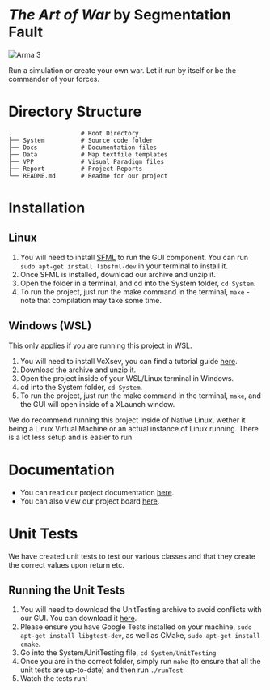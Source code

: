 # *The Art of War* by Segmentation Fault
![Arma 3](https://www.pcgamesn.com/wp-content/sites/pcgamesn/2021/09/the-best-war-games-on-pc-2021.jpg)

Run a simulation or create your own war. Let it run by itself or be the commander of your forces.

# Directory Structure
```
.                   # Root Directory
├── System          # Source code folder
├── Docs            # Documentation files
├── Data            # Map textfile templates
├── VPP             # Visual Paradigm files
├── Report          # Project Reports
└── README.md       # Readme for our project
```

# Installation
## Linux
1. You will need to install [SFML](https://www.sfml-dev.org/tutorials/2.5/start-linux.php) to run the GUI component. You can run `sudo apt-get install libsfml-dev` in your terminal to install it.
2. Once SFML is installed, download our archive and unzip it.
3. Open the folder in a terminal, and cd into the System folder, `cd System`.
4. To run the project, just run the make command in the terminal, `make` - note that compilation may take some time.

## Windows (WSL)
This only applies if you are running this project in WSL.
1. You will need to install VcXsev, you can find a tutorial guide [here](https://medium.com/javarevisited/using-wsl-2-with-x-server-linux-on-windows-a372263533c3).
2. Download the archive and unzip it.
3. Open the project inside of your WSL/Linux terminal in Windows.
4. cd into the System folder, `cd System`.
5. To run the project, just run the make command in the terminal, `make`, and the GUI will open inside of a XLaunch window.

We do recommend running this project inside of Native Linux, wether it being a Linux Virtual Machine or an actual instance of Linux running. There is a lot less setup and is easier to run.

# Documentation
- You can read our project documentation [here](https://docs.google.com/document/d/1wIGAnmKmzZtf5SyiAyfpMH3J3QU_R3UXf-i8mV9dXS0/).
- You can also view our project board [here](https://github.com/users/sloththedev/projects/6).

# Unit Tests
We have created unit tests to test our various classes and that they create the correct values upon return etc.

## Running the Unit Tests
1. You will need to download the UnitTesting archive to avoid conflicts with our GUI. You can download it [here](https://github.com/sloththedev/cos214-project/archive/refs/tags/testing.zip).
1. Please ensure you have Google Tests installed on your machine, `sudo apt-get install libgtest-dev`, as well as CMake, `sudo apt-get install cmake`.
2. Go into the System/UnitTesting file, `cd System/UnitTesting`
3. Once you are in the correct folder, simply run `make` (to ensure that all the unit tests are up-to-date) and then run `./runTest`
4. Watch the tests run!
